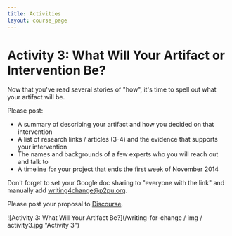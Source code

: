 ```yaml
---
title: Activities
layout: course_page
---
```

# Activity 3: What Will Your Artifact or Intervention Be?

Now that you've read several stories of "how", it's time to spell out what your artifact will be.

Please post:
- A summary of describing your artifact and how you decided on that intervention
- A list of research links / articles (3-4) and the evidence that supports your intervention
- The names and backgrounds of a few experts who you will reach out and talk to
- A timeline for your project that ends the first week of November 2014

Don't forget to set your Google doc sharing to "everyone with the link" and manually add writing4change@p2pu.org.

Please post your proposal to [Discourse](http://discourse.p2pu.org/t/activity-3-what-will-your-artifact-be/253).

![Activity 3: What Will Your Artifact Be?](/writing-for-change / img / activity3.jpg "Activity 3")


